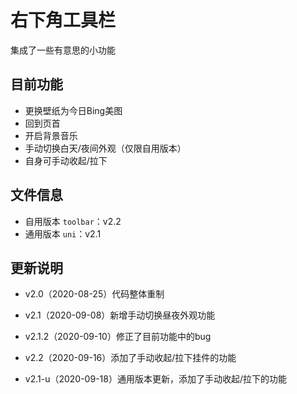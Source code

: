 # 右下角工具栏

集成了一些有意思的小功能

## 目前功能

* 更换壁纸为今日Bing美图
* 回到页首
* 开启背景音乐
* 手动切换白天/夜间外观（仅限自用版本）
* 自身可手动收起/拉下

## 文件信息

* 自用版本 `toolbar`：v2.2
* 通用版本 `uni`：v2.1

## 更新说明

* v2.0（2020-08-25）代码整体重制

* v2.1（2020-09-08）新增手动切换昼夜外观功能

* v2.1.2（2020-09-10）修正了目前功能中的bug

* v2.2（2020-09-16）添加了手动收起/拉下挂件的功能

* v2.1-u（2020-09-18）通用版本更新，添加了手动收起/拉下的功能
